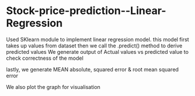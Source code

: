 # Stock-price-prediction--Linear-Regression

Used SKlearn module to implement linear regression model.
this model first takes up values from dataset then we call the .predict() method to derive predicted values
We generate output of Actual values vs predicted value to check correctness of the model

lastly, we generate MEAN absolute, squared error & root mean squared error

We also plot the graph for visualisation